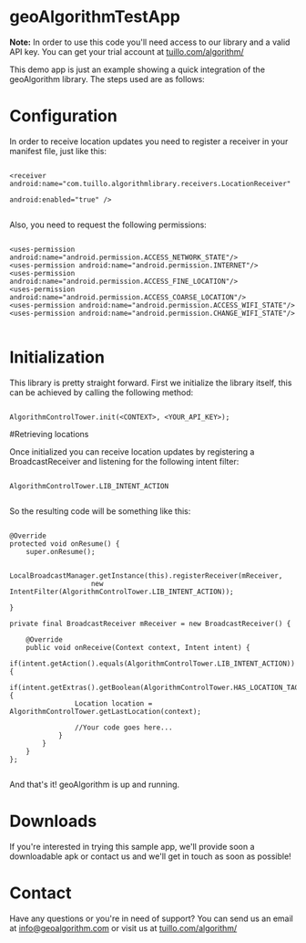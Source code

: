 # geoAlgorithmTestApp

<b>Note:</b> In order to use this code you'll need access to our library and a valid API key. You can get your trial account at <a href="http://tuillo.com/algorithm/">tuillo.com/algorithm/</a>

This demo app is just an example showing a quick integration of the geoAlgorithm library. The steps used are as follows:

# Configuration
In order to receive location updates you need to register a receiver in your manifest file, just like this:
<pre><code>
&lt;receiver android:name="com.tuillo.algorithmlibrary.receivers.LocationReceiver" 
                                                            android:enabled="true" /&gt;

</code></pre>
Also, you need to request the following permissions:
<pre><code>
&lt;uses-permission android:name="android.permission.ACCESS_NETWORK_STATE"/&gt;
&lt;uses-permission android:name="android.permission.INTERNET"/&gt;
&lt;uses-permission android:name="android.permission.ACCESS_FINE_LOCATION"/&gt;
&lt;uses-permission android:name="android.permission.ACCESS_COARSE_LOCATION"/&gt;
&lt;uses-permission android:name="android.permission.ACCESS_WIFI_STATE"/&gt;
&lt;uses-permission android:name="android.permission.CHANGE_WIFI_STATE"/&gt;

</code></pre>

# Initialization
This library is pretty straight forward. First we initialize the library itself, this can be achieved by calling the following method:
<pre><code>
AlgorithmControlTower.init(&lt;CONTEXT&gt;, &lt;YOUR_API_KEY&gt;);
</code></pre>

#Retrieving locations

Once initialized you can receive location updates by registering a BroadcastReceiver and listening for the following intent filter:

<pre><code>
AlgorithmControlTower.LIB_INTENT_ACTION

</code></pre>

So the resulting code will be something like this:

<pre><code>
@Override
protected void onResume() {
    super.onResume();

    LocalBroadcastManager.getInstance(this).registerReceiver(mReceiver, 
                    new IntentFilter(AlgorithmControlTower.LIB_INTENT_ACTION));

}

private final BroadcastReceiver mReceiver = new BroadcastReceiver() {

    @Override
    public void onReceive(Context context, Intent intent) {
        if(intent.getAction().equals(AlgorithmControlTower.LIB_INTENT_ACTION)){
            if(intent.getExtras().getBoolean(AlgorithmControlTower.HAS_LOCATION_TAG)){
                Location location = AlgorithmControlTower.getLastLocation(context);

                //Your code goes here...
            }
        }
    }
};

</code></pre>

And that's it! geoAlgorithm is up and running.

# Downloads
If you're interested in trying this sample app, we'll provide soon a downloadable apk or contact us and we'll get in touch as soon as possible!

# Contact
Have any questions or you're in need of support? You can send us an email at <a href="mailto:info@geoalgorithm.com">info@geoalgorithm.com</a> or visit us at <a href="http://tuillo.com/algorithm/">tuillo.com/algorithm/</a>
